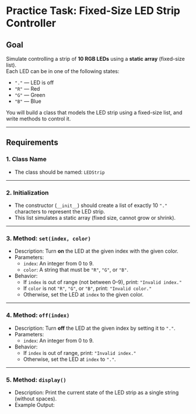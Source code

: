 # Practice Task: Fixed-Size LED Strip Controller

## Goal

Simulate controlling a strip of **10 RGB LEDs** using a **static array** (fixed-size list).  
Each LED can be in one of the following states:

- `"."` — LED is off
- `"R"` — Red
- `"G"` — Green
- `"B"` — Blue

You will build a class that models the LED strip using a fixed-size list, and write methods to control it.

---

## Requirements

### 1. Class Name

- The class should be named: `LEDStrip`

---

### 2. Initialization

- The constructor (`__init__`) should create a list of exactly 10 `"."` characters to represent the LED strip.
- This list simulates a static array (fixed size, cannot grow or shrink).

---

### 3. Method: `set(index, color)`

- Description: Turn **on** the LED at the given index with the given color.
- Parameters:
  - `index`: An integer from 0 to 9.
  - `color`: A string that must be `"R"`, `"G"`, or `"B"`.
- Behavior:
  - If `index` is out of range (not between 0–9), print: `"Invalid index."`
  - If `color` is not `"R"`, `"G"`, or `"B"`, print: `"Invalid color."`
  - Otherwise, set the LED at `index` to the given color.

---

### 4. Method: `off(index)`

- Description: Turn **off** the LED at the given index by setting it to `"."`.
- Parameters:
  - `index`: An integer from 0 to 9.
- Behavior:
  - If `index` is out of range, print: `"Invalid index."`
  - Otherwise, set the LED at `index` to `"."`.

---

### 5. Method: `display()`

- Description: Print the current state of the LED strip as a single string (without spaces).
- Example Output:
